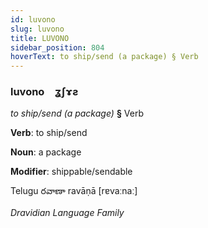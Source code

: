 ```yaml
---
id: luvono
slug: luvono
title: LUVONO
sidebar_position: 804
hoverText: to ship/send (a package) § Verb
---
```


### luvono&emsp;<span kind="abugida">ʓʃɤƨ</span>

*to ship/send (a package)* **§** Verb

**Verb**: to ship/send

**Noun**: a package

**Modifier**: shippable/sendable

Telugu రవాణా ravāṇā [rɐvaːnaː]

*Dravidian Language Family*